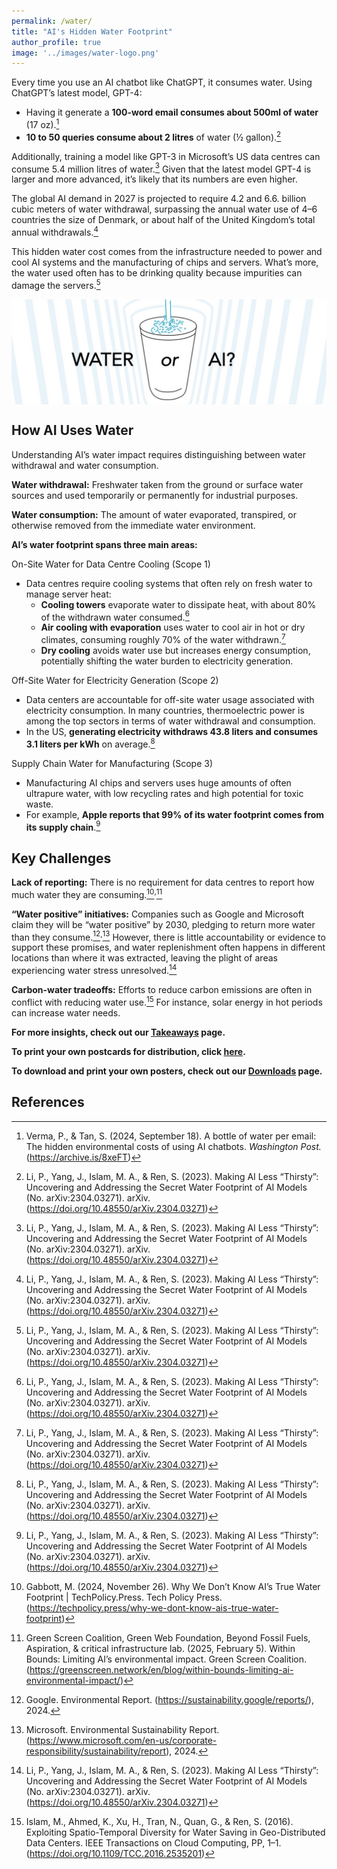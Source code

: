 ```yaml
---
permalink: /water/
title: "AI's Hidden Water Footprint"
author_profile: true
image: '../images/water-logo.png'
---
```

Every time you use an AI chatbot like ChatGPT, it consumes water. Using ChatGPT’s latest model, GPT-4:
- Having it generate a **100-word email consumes about 500ml of water** (17 oz).[^1]
- **10 to 50 queries consume about 2 litres** of water (½ gallon).[^2]

Additionally, training a model like GPT-3 in Microsoft’s US data centres can consume 5.4 million litres of water.[^2] Given that the latest model GPT-4 is larger and more advanced, it’s likely that its numbers are even higher.

The global AI demand in 2027 is projected to require 4.2 and 6.6. billion cubic meters of water withdrawal, surpassing the annual water use of 4–6 countries the size of Denmark, or about half of the United Kingdom’s total annual withdrawals.[^2]

This hidden water cost comes from the infrastructure needed to power and cool AI systems and the manufacturing of chips and servers. What’s more, the water used often has to be drinking quality because impurities can damage the servers.[^2]

<img src="/images/JSD_SaveTheAI_HeaderImage_Water.jpg" style="display: block; margin: auto;"/>

## How AI Uses Water
Understanding AI’s water impact requires distinguishing between water withdrawal and water consumption.

**Water withdrawal:** Freshwater taken from the ground or surface water sources and used temporarily or permanently for industrial purposes.

**Water consumption:** The amount of water evaporated, transpired, or otherwise removed from the immediate water environment.

**AI’s water footprint spans three main areas:**

On-Site Water for Data Centre Cooling (Scope 1)
- Data centres require cooling systems that often rely on fresh water to manage server heat:
  - **Cooling towers** evaporate water to dissipate heat, with about 80% of the withdrawn water consumed.[^2]
  - **Air cooling with evaporation** uses water to cool air in hot or dry climates, consuming roughly 70% of the water withdrawn.[^2]
  - **Dry cooling** avoids water use but increases energy consumption, potentially shifting the water burden to electricity generation.
 
Off-Site Water for Electricity Generation (Scope 2)
- Data centers are accountable for off-site water usage associated with electricity consumption. In many countries, thermoelectric power is among the top sectors in terms of water withdrawal and consumption. 
- In the US, **generating electricity withdraws 43.8 liters and consumes 3.1 liters per kWh** on average.[^2]

Supply Chain Water for Manufacturing (Scope 3)
- Manufacturing AI chips and servers uses huge amounts of often ultrapure water, with low recycling rates and high potential for toxic waste.
- For example, **Apple reports that 99% of its water footprint comes from its supply chain**.[^2]

## Key Challenges
**Lack of reporting:** There is no requirement for data centres to report how much water they are consuming.[^3]<sup>,</sup>[^4]

**“Water positive” initiatives:** Companies such as Google and Microsoft claim they will be “water positive” by 2030, pledging to return more water than they consume.[^5]<sup>,</sup>[^6] However, there is little accountability or evidence to support these promises, and water replenishment often happens in different locations than where it was extracted, leaving the plight of areas experiencing water stress unresolved.[^2]

**Carbon-water tradeoffs:** Efforts to reduce carbon emissions are often in conflict with reducing water use.[^7] For instance, solar energy in hot periods can increase water needs. 

**For more insights, check out our [Takeaways](https://savethe.ai/takeaways/) page.**

**To print your own postcards for distribution, click [here](https://github.com/user-attachments/files/18722946/SavetheAI-postcard-v1.5b.pdf).**

**To download and print your own posters, check out our [Downloads](https://savethe.ai/downloads/) page.**
## References
[^1]: Verma, P., & Tan, S. (2024, September 18). A bottle of water per email: The hidden environmental costs of using AI chatbots. *Washington Post.* (https://archive.is/8xeFT)

[^2]: Li, P., Yang, J., Islam, M. A., & Ren, S. (2023). Making AI Less “Thirsty”: Uncovering and Addressing the Secret Water Footprint of AI Models (No. arXiv:2304.03271). arXiv. (https://doi.org/10.48550/arXiv.2304.03271)

[^3]: Gabbott, M. (2024, November 26). Why We Don’t Know AI’s True Water Footprint \| TechPolicy.Press. Tech Policy Press. (https://techpolicy.press/why-we-dont-know-ais-true-water-footprint) 

[^4]: Green Screen Coalition, Green Web Foundation, Beyond Fossil Fuels, Aspiration, & critical infrastructure lab. (2025, February 5). Within Bounds: Limiting AI’s environmental impact. Green Screen Coalition. (https://greenscreen.network/en/blog/within-bounds-limiting-ai-environmental-impact/)

[^5]: Google. Environmental Report. (https://sustainability.google/reports/), 2024.

[^6]: Microsoft. Environmental Sustainability Report. (https://www.microsoft.com/en-us/corporate-responsibility/sustainability/report), 2024.

[^7]: Islam, M., Ahmed, K., Xu, H., Tran, N., Quan, G., & Ren, S. (2016). Exploiting Spatio-Temporal Diversity for Water Saving in Geo-Distributed Data Centers. IEEE Transactions on Cloud Computing, PP, 1–1. (https://doi.org/10.1109/TCC.2016.2535201) 
